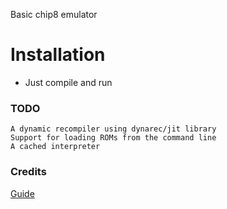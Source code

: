 
Basic chip8 emulator

# Installation
- Just compile and run

### TODO

    A dynamic recompiler using dynarec/jit library
    Support for loading ROMs from the command line
    A cached interpreter

### Credits

[Guide](https://multigesture.net/articles/how-to-write-an-emulator-chip-8-interpreter/)



